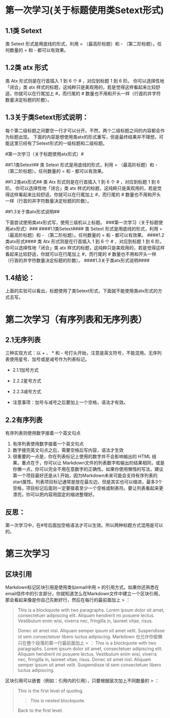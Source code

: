 第一次学习(关于标题使用类Setext形式)
==================================
1.1类 Setext 
------------
类 Setext 形式是用底线的形式，利用 = （最高阶标题）和 - （第二阶标题）。任何数量的 = 和 - 都可以有效果。

1.2类 atx 形式
--------------
类 Atx 形式则是在行首插入 1 到 6 个 # ，对应到标题 1 到 6 阶。
你可以选择性地「闭合」类 atx 样式的标题，这纯粹只是美观用的，若是觉得这样看起来比较舒适，你就可以在行尾加上 #，而行尾的 # 数量也不用和开头一样（行首的井字符数量决定标题的阶数）。

1.3关于类Setext形式说明：
--------------------
每个第二级标题之间要空一行才可以分开。不然，两个二级标题之间的内容都会作为标题出现。
下面的内容是想使用类atx的形式重写，但是最终结果并不理想，可能这里已经有了Setext形式的一级标题和二级标题。

#第一次学习（关于标题使用atx形式）#

##1.1类Setext##
类 Setext 形式是用底线的形式，利用 = （最高阶标题）和 - （第二阶标题）。任何数量的 = 和 - 都可以有效果。

##1.2类atx形式##
类 Atx 形式则是在行首插入 1 到 6 个 # ，对应到标题 1 到 6 阶。
你可以选择性地「闭合」类 atx 样式的标题，这纯粹只是美观用的，若是觉得这样看起来比较舒适，你就可以在行尾加上 #，而行尾的 # 数量也不用和开头一样（行首的井字符数量决定标题的阶数）。

##1.3关于类atx形式说明##

下面尝试使用类atx形式写，使用三级机以上标题。
###第一次学习（关于标题使用atx形式）###
####1.1类Setext####
类 Setext 形式是用底线的形式，利用 = （最高阶标题）和 - （第二阶标题）。任何数量的 = 和 - 都可以有效果。
####1.2类atx形式####
类 Atx 形式则是在行首插入 1 到 6 个 # ，对应到标题 1 到 6 阶。
你可以选择性地「闭合」类 atx 样式的标题，这纯粹只是美观用的，若是觉得这样看起来比较舒适，你就可以在行尾加上 #，而行尾的 # 数量也不用和开头一样（行首的井字符数量决定标题的阶数）。
####1.3关于类atx形式说明####

1.4结论：
---------
上面的实验可以看出，标题使用了类Setext形式，下面就不能使用类atx形式的方式去写。
 
 
 
第二次学习（有序列表和无序列表）
============================
2.1无序列表
-----------
三种实现方式：以 + 、 * 和 - 号打头开始，注意是英文符号，不能混用。无序列表使用星号、加号或是减号作为列表标记。
+ 2.1.1加号方式
* 2.2.2星号方式
- 2.2.3减号方式
+ 注意事项：加号与减号之后要加上一个空格，语法才有效。

2.2有序列表
------------
有序列表则使用数字接着一个英文句点
1. 有序列表使用数字接着一个英文句点
2. 数字接完英文句点之后，需要空格后写内容，语法才生效
3. 很重要的一点是，你在列表标记上使用的数字并不会影响输出的 HTML 结果。重点在于，你可以让 Markdown文件的列表数字和输出的结果相同，或是你懒一点，你可以完全不用在意数字的正确性。如果你使用懒惰的写法，建议第一个项目最好还是从1.开始，因为Markdown未来可能会支持有序列表的start属性。列表项目标记通常是放在最左边，但是其实也可以缩进，最多3个空格，项目标记后面则一定要接着至少一个空格或制表符。要让列表看起来更漂亮，你可以把内容用固定的缩进整理好。

## 反思：
第一次学习中，在#号后面加空格语法才可以生效。所以两种标题方式混用是可以的。

# 第三次学习 #
## 区块引用 ##
Markdown标记区块引用是使用类似email中用 > 的引用方式。如果你还熟悉在email信件中的引言部分，你就知道怎么在Markdown文件中建立一个区块引用，那会看起来像是你自己先断好行，然后在每行的最前面加上 > ：
>This is a blockquote with two paragraphs. Lorem ipsum dolor sit amet,
> consectetuer adipiscing elit. Aliquam hendrerit mi posuere lectus.
> Vestibulum enim wisi, viverra nec, fringilla in, laoreet vitae, risus.
> 
> Donec sit amet nisl. Aliquam semper ipsum sit amet velit. Suspendisse
> id sem consectetuer libero luctus adipiscing.
Markdown 也允许你偷懒只在整个段落的第一行最前面加上 > ：
> This is a blockquote with two paragraphs. Lorem ipsum dolor sit amet,
consectetuer adipiscing elit. Aliquam hendrerit mi posuere lectus.
Vestibulum enim wisi, viverra nec, fringilla in, laoreet vitae, risus.
> Donec sit amet nisl. Aliquam semper ipsum sit amet velit. Suspendisse
id sem consectetuer libero luctus adipiscing.

区块引用可以嵌套（例如：引用内的引用），只要根据层次加上不同数量的 > ：
> This is the first level of quoting.
>
> > This is nested blockquote.
>
> Back to the first level.